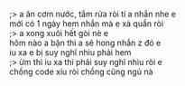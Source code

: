 ;> a ăn cơm nước, tắm rửa ròi tí a nhắn nhe e<br>
mới có 1 ngày hem nhắn mà e xà quần ròi<br>
;> a xong xuôi hết gòi nè e<br>
hôm nào a bận thì a sẽ hong nhắn z đó e<br>
iu xa e bị suy nghĩ nhìu phải hem<br>
;> ừm thì iu xa thì phải  suy nghĩ nhìu ròi e<br>
chồng code xíu ròi chồng cũng ngủ nà
